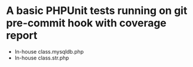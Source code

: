 # A basic PHPUnit tests running on git pre-commit hook with coverage report
* In-house class.mysqldb.php
* In-house class.str.php
